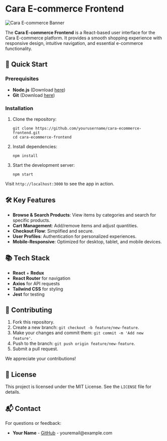 <h1>Cara E-commerce Frontend</h1>

<p>
    <img src="https://via.placeholder.com/800x200.png" alt="Cara E-commerce Banner">
    <!-- Replace the src URL with an actual image link if available -->
</p>

<p>
    The <strong>Cara E-commerce Frontend</strong> is a React-based user interface for the Cara E-commerce platform. It provides a smooth shopping experience with responsive design, intuitive navigation, and essential e-commerce functionality.
</p>

<h2>🚀 Quick Start</h2>

<h3>Prerequisites</h3>

<ul>
    <li><strong>Node.js</strong> (Download <a href="https://nodejs.org/">here</a>)</li>
    <li><strong>Git</strong> (Download <a href="https://git-scm.com/">here</a>)</li>
</ul>

<h3>Installation</h3>

<ol>
    <li>Clone the repository:
        <pre><code>git clone https://github.com/yourusername/cara-ecommerce-frontend.git
cd cara-ecommerce-frontend</code></pre>
    </li>
    <li>Install dependencies:
        <pre><code>npm install</code></pre>
    </li>
    <li>Start the development server:
        <pre><code>npm start</code></pre>
    </li>
</ol>

<p>Visit <code>http://localhost:3000</code> to see the app in action.</p>

<h2>🛠️ Key Features</h2>

<ul>
    <li><strong>Browse & Search Products</strong>: View items by categories and search for specific products.</li>
    <li><strong>Cart Management</strong>: Add/remove items and adjust quantities.</li>
    <li><strong>Checkout Flow</strong>: Simplified and secure.</li>
    <li><strong>User Profiles</strong>: Authentication for personalized experiences.</li>
    <li><strong>Mobile-Responsive</strong>: Optimized for desktop, tablet, and mobile devices.</li>
</ul>

<h2>📚 Tech Stack</h2>

<ul>
    <li><strong>React</strong> + <strong>Redux</strong></li>
    <li><strong>React Router</strong> for navigation</li>
    <li><strong>Axios</strong> for API requests</li>
    <li><strong>Tailwind CSS</strong> for styling</li>
    <li><strong>Jest</strong> for testing</li>
</ul>

<h2>🤝 Contributing</h2>

<ol>
    <li>Fork this repository.</li>
    <li>Create a new branch: <code>git checkout -b feature/new-feature</code>.</li>
    <li>Make your changes and commit them: <code>git commit -m 'Add new feature'</code>.</li>
    <li>Push to the branch: <code>git push origin feature/new-feature</code>.</li>
    <li>Submit a pull request.</li>
</ol>

<p>We appreciate your contributions!</p>

<h2>📄 License</h2>

<p>This project is licensed under the MIT License. See the <code>LICENSE</code> file for details.</p>

<h2>📬 Contact</h2>

<p>For questions or feedback:</p>

<ul>
    <li><strong>Your Name</strong> - <a href="https://github.com/yourusername">GitHub</a> - youremail@example.com</li>
</ul>
